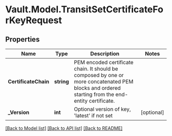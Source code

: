 # Vault.Model.TransitSetCertificateForKeyRequest

## Properties

Name | Type | Description | Notes
------------ | ------------- | ------------- | -------------
**CertificateChain** | **string** | PEM encoded certificate chain. It should be composed by one or more concatenated PEM blocks and ordered starting from the end-entity certificate. | 
**_Version** | **int** | Optional version of key, &#x27;latest&#x27; if not set | [optional] 

[[Back to Model list]](../README.md#documentation-for-models) [[Back to API list]](../README.md#documentation-for-api-endpoints) [[Back to README]](../README.md)

